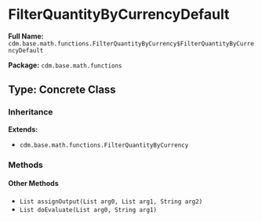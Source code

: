 # FilterQuantityByCurrencyDefault

**Full Name:** `cdm.base.math.functions.FilterQuantityByCurrency$FilterQuantityByCurrencyDefault`

**Package:** `cdm.base.math.functions`

## Type: Concrete Class

### Inheritance

**Extends:**
- `cdm.base.math.functions.FilterQuantityByCurrency`

### Methods

#### Other Methods

- `List assignOutput(List arg0, List arg1, String arg2)`
- `List doEvaluate(List arg0, String arg1)`


